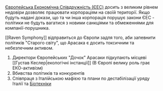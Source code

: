 [Європейська Економічна Співдружність (ЄЕС)](https://cyberpunk.fandom.com/wiki/European_Economic_Community) досить з великим рівнем недовіри дозволяє працювати корпораціям на своїй території. Якщо будуть надані докази, що та чи інша корпорація порушує закони ЄЕС - політики не будуть вагатися з новими санкціями та обмеженнями для компанії-порушника.

[[Raven Symphony]] відправиться до Європи задля того, аби запевнити політиків "Старого світу", що Арасака є досить токсичним та небезпечним активом.

1. Директори Європейських "Дочок" Арасаки підкупають місцеві [[Густав Кеслер|екологічні інстанції]] (В Європі велику роль грає ЕКО-активізм)
2. Вбивства політиків та конкурентів
3. Співпраця з Італійською мафією та плани по дестабілізації уряду Італії та [Біотехніки](https://cyberpunk.fandom.com/wiki/Biotechnica) 
